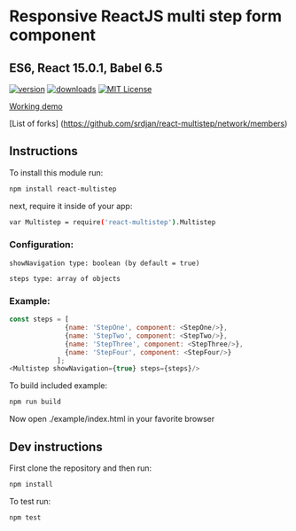 # Responsive ReactJS multi step form component
## ES6, React 15.0.1, Babel 6.5

[![version](https://img.shields.io/npm/v/npm-install-loader.svg)](http://npm.im/react-multistep)
[![downloads](https://img.shields.io/npm/dm/npm-install-loader.svg)](http://npm-stat.com/charts.html?package=react-multistep)
[![MIT License](https://img.shields.io/npm/l/npm-install-loader.svg)](http://opensource.org/licenses/MIT)


[Working demo](https://dl.dropboxusercontent.com/u/51491957/multistep-v2.1.0/index.html)

[List of forks] (https://github.com/srdjan/react-multistep/network/members)

## Instructions

To install this module run:
```sh
npm install react-multistep
```
next, require it inside of your app:
```sh
var Multistep = require('react-multistep').Multistep
```
### Configuration:
```
showNavigation type: boolean (by default = true)
```
```
steps type: array of objects
```
### Example:
```javascript
const steps = [
              {name: 'StepOne', component: <StepOne/>},
              {name: 'StepTwo', component: <StepTwo/>},
              {name: 'StepThree', component: <StepThree/>},
              {name: 'StepFour', component: <StepFour/>}
            ];
<Multistep showNavigation={true} steps={steps}/>
```

To build included example:
```sh
npm run build
```
Now open ./example/index.html in your favorite browser


## Dev instructions

First clone the repository and then run:
```sh
npm install
```

To test run:
```sh
npm test
```
